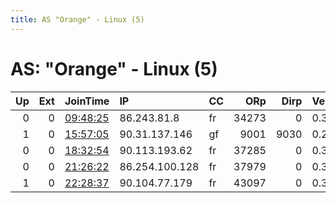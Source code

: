 ```yaml
---
title: AS "Orange" - Linux (5)
---
```


# AS: "Orange" - Linux (5)

|   Up |   Ext | JoinTime                                                                                            | IP             | CC   |   ORp |   Dirp | Version   | Contact   | Nickname      |   eFamMembers |
|-----:|------:|:----------------------------------------------------------------------------------------------------|:---------------|:-----|------:|-------:|:----------|:----------|:--------------|--------------:|
|    0 |     0 | [09:48:25](https://metrics.torproject.org/rs.html#details/03FCDE7BBA50CBD7CF73D5BA3933968B99C63625) | 86.243.81.8    | fr   | 34273 |      0 | 0.3.3.10  | None      | UbuntuCore250 |             1 |
|    1 |     0 | [15:57:05](https://metrics.torproject.org/rs.html#details/C21AE14ECF39AA74AD6258A7188F9E9AEF85BB71) | 90.31.137.146  | gf   |  9001 |   9030 | 0.2.9.16  | None      | supernova     |             1 |
|    0 |     0 | [18:32:54](https://metrics.torproject.org/rs.html#details/65827C710A04D21FBCDE6DA07AAD45E7492E8FDB) | 90.113.193.62  | fr   | 37285 |      0 | 0.3.3.10  | None      | UbuntuCore250 |             1 |
|    0 |     0 | [21:26:22](https://metrics.torproject.org/rs.html#details/FF2909CBDE5A3BC6E5689E23891AB00D16DA4BEC) | 86.254.100.128 | fr   | 37979 |      0 | 0.3.3.10  | None      | UbuntuCore250 |             1 |
|    1 |     0 | [22:28:37](https://metrics.torproject.org/rs.html#details/9E2B1893525215CE02028A8D10D117BE30CF1119) | 90.104.77.179  | fr   | 43097 |      0 | 0.3.3.10  | None      | UbuntuCore250 |             1 |
